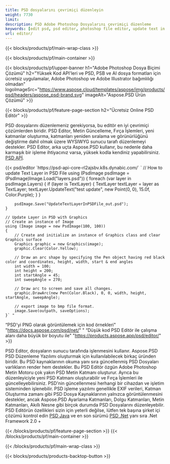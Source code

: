 ```yaml
---
title: PSD dosyalarını çevrimiçi düzenleyin
weight: 7730
limit: 
description: PSD Adobe Photoshop Dosyalarını çevrimiçi düzenleme
keywords: [edit psd, psd editor, photoshop file editor, update text in psd, update psd]
url: editor/
---
```


{{< blocks/products/pf/main-wrap-class >}}


{{< blocks/products/pf/main-container >}}

{{< blocks/products/pf/upper-banner h1="Adobe Photoshop Dosya Biçimi Çözümü" h2="Yüksek Kod API'leri ve PSD, PSB ve AI dosya formatları için ücretsiz uygulamalar, Adobe Photoshop ve Adobe Illustrator bağımlılığı olmadan" logoImageSrc="https://www.aspose.cloud/templates/aspose/img/products/psd/headers/aspose_psd-brand.svg" imageAlt="Aspose.PSD Ürün Çözümü" >}}

{{< blocks/products/pf/feature-page-section h2="Ücretsiz Online PSD Editör" >}}
<p>PSD dosyalarını düzenlemeniz gerekiyorsa, bu editör en iyi çevrimiçi çözümlerden biridir. PSD Editor, Metin Güncelleme, Fırça İşlemleri, yeni katmanlar oluşturma, katmanları yeniden sıralama ve görünürlüğünü değiştirme dahil olmak üzere WYSIWYG sunucu tarafı düzenlemeyi destekler. PSD Editor, arka uçta Aspose.PSD kullanır, bu nedenle daha karmaşık bir işleme ihtiyacınız varsa, yüksek kodla kendiniz yapabilirsiniz. <a href="/psd/{{< lang-code >}}">PSD APİ</a>.</p>
{{< psd/editor `https://psd-api-core-rl2ajsbv.k8s.dynabic.com/` 
`	// How to update Text Layer in PSD File
	using (PsdImage psdImage = (PsdImage)Image.Load("layers.psd"))
  	{
		foreach (var layer in psdImage.Layers)
		{
			if (layer is TextLayer)
			{
				TextLayer textLayer = layer as TextLayer;
				textLayer.UpdateText("test update", new Point(0, 0), 15.0f, Color.Purple);
			}
		}

		psdImage.Save("UpdateTextLayerInPSDFile_out.psd");
	}
	
	// Update Layer in PSD with Graphics
	// Create an instance of Image
	using (Image image = new PsdImage(100, 100))
	{
		// Create and initialize an instance of Graphics class and clear Graphics surface
		Graphics graphic = new Graphics(image);
		graphic.Clear(Color.Yellow);

		// Draw an arc shape by specifying the Pen object having red black color and coordinates, height, width, start & end angles                 
		int width = 100;
		int height = 200;
		int startAngle = 45;
		int sweepAngle = 270;

		// Draw arc to screen and save all changes.
		graphic.DrawArc(new Pen(Color.Black), 0, 0, width, height, startAngle, sweepAngle);

		// export image to bmp file format.
		image.Save(outpath, saveOptions);
	}` "
“PSD'yi PNG olarak görüntülemek için kod örnekleri"  "https://docs.aspose.com/psd/net/" "
“Düşük kod PSD Editör ile çalışma alanı daha büyük bir boyutu ile" "https://products.aspose.app/psd/editor/" >}}
<p>PSD Editor, dosyaların sunucu tarafında işlenmesini kullanır. Aspose.PSD PSD Düzenleme Yazılımı oluşturmak için kullanılabilecek birkaç üründen biridir. Bu PSD kaynaklarının okuma yanı sıra güncellenmiş PSD Dosyaları varlıkların render hem destekler. Bu PSD Editör özgün Adobe Photoshop Metin Motoru çok yakın PSD Metin Katmanı oluşturur. Ayrıca bu düzenleyiciyle yeni PSD Katmanı oluşturabilir ve Fırça İşlemleri ile güncelleyebilirsiniz. PSD'nin güncellenmesi herhangi bir cihazdan ve işletim sisteminden işlenebilir. PSD işleme yazılımı genellikle EXIF verileri, Katman Oluşturma zamanı gibi PSD Dosya Kaynaklarının yalnızca görüntülenmesini destekler, ancak Aspose.PSD Ayarlama Katmanları, Dolgu Katmanları, Metin Katmanları, Akıllı Nesne gibi birçok durumda PSD Dosyalarını düzenleyebilir. PSD Editörün özellikleri sizin için yeterli değilse, lütfen tek başına şirket içi çözümü kontrol edin <a href="/psd/{{< lang-code >}}java">PSD Java</a> ve en son sürümü <a href="/psd/{{< lang-code >}}net">PSD .Net</a> yanı sıra .Net Framework 2.0 +</p>

{{< /blocks/products/pf/feature-page-section >}}
{{< /blocks/products/pf/main-container >}}


{{< /blocks/products/pf/main-wrap-class >}}

{{< blocks/products/products-backtop-button >}}
